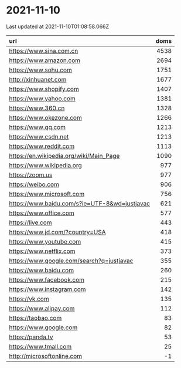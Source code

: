 # 2021-11-10

<!-- BEGIN -->
Last updated at 2021-11-10T01:08:58.066Z

url | doms
:- | -:
https://www.sina.com.cn | 4538
https://www.amazon.com | 2694
https://www.sohu.com | 1751
http://xinhuanet.com | 1677
https://www.shopify.com | 1407
https://www.yahoo.com | 1381
https://www.360.cn | 1328
https://www.okezone.com | 1266
https://www.qq.com | 1213
https://www.csdn.net | 1213
https://www.reddit.com | 1113
https://en.wikipedia.org/wiki/Main_Page | 1090
https://www.wikipedia.org | 977
https://zoom.us | 977
https://weibo.com | 906
https://www.microsoft.com | 756
https://www.baidu.com/s?ie=UTF-8&wd=justjavac | 621
https://www.office.com | 577
https://live.com | 443
https://www.jd.com/?country=USA | 418
https://www.youtube.com | 415
https://www.netflix.com | 373
https://www.google.com/search?q=justjavac | 355
https://www.baidu.com | 260
https://www.facebook.com | 215
https://www.instagram.com | 142
https://vk.com | 135
https://www.alipay.com | 112
https://taobao.com | 83
https://www.google.com | 82
https://panda.tv | 53
https://www.tmall.com | 25
http://microsoftonline.com | -1
<!-- END -->
